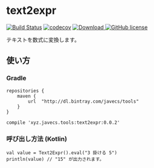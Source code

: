 # text2expr

[![Build Status](https://travis-ci.org/javecs/text2expr.svg?branch=master)](https://travis-ci.org/javecs/text2expr) 
[![codecov](https://codecov.io/gh/javecs/text2expr/branch/master/graph/badge.svg)](https://codecov.io/gh/javecs/text2expr) 
[![Download](https://api.bintray.com/packages/javecs/tools/text2expr/images/download.svg) ](https://bintray.com/javecs/tools/text2expr/_latestVersion)
[![GitHub license](https://img.shields.io/github/license/mashape/apistatus.svg)](https://github.com/javecs/text2expr/blob/master/LICENSE)

テキストを数式に変換します。

## 使い方

### Gradle

  ```
  repositories {
      maven {
          url  "http://dl.bintray.com/javecs/tools" 
      }
  }

  compile 'xyz.javecs.tools:text2expr:0.0.2'
  ```

### 呼び出し方法 (Kotlin)

  ```
  val value = Text2Expr().eval("3 掛ける 5")
  println(value) // "15" が出力されます。
  ```
  

